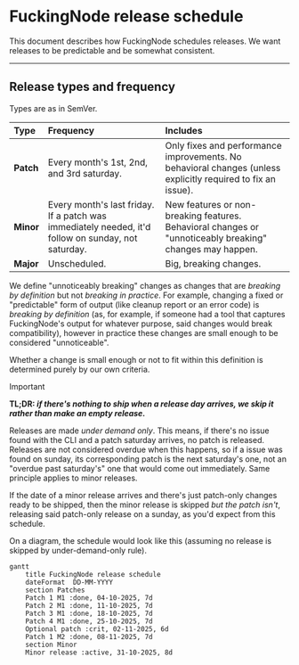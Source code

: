 # FuckingNode release schedule

This document describes how FuckingNode schedules releases. We want releases to be predictable and be somewhat consistent.

---

## Release types and frequency

Types are as in SemVer.

| Type      | Frequency                                                                                          | Includes                                                                                                     |
| :-------- | :------------------------------------------------------------------------------------------------- | :----------------------------------------------------------------------------------------------------------- |
| **Patch** | Every month's 1st, 2nd, and 3rd saturday.                                                          | Only fixes and performance improvements. No behavioral changes (unless explicitly required to fix an issue). |
| **Minor** | Every month's last friday. If a patch was immediately needed, it'd follow on sunday, not saturday. | New features or non-breaking features. Behavioral changes or "unnoticeably breaking" changes may happen.     |
| **Major** | Unscheduled.                                                                                       | Big, breaking changes.                                                                                       |

We define "unnoticeably breaking" changes as changes that are _breaking by definition_ but not _breaking in practice_. For example, changing a fixed or "predictable" form of output (like cleanup report or an error code) is _breaking by definition_ (as, for example, if someone had a tool that captures FuckingNode's output for whatever purpose, said changes would break compatibility), however in practice these changes are small enough to be considered "unnoticeable".

Whether a change is small enough or not to fit within this definition is determined purely by our own criteria.

> [!IMPORTANT]
> **TL;DR: _if there's nothing to ship when a release day arrives, we skip it rather than make an empty release._**
>
> Releases are made _under demand only_. This means, if there's no issue found with the CLI and a patch saturday arrives, no patch is released. Releases are not considered overdue when this happens, so if a issue was found on sunday, its corresponding patch is the next saturday's one, not an "overdue past saturday's" one that would come out immediately. Same principle applies to minor releases.
>
> If the date of a minor release arrives and there's just patch-only changes ready to be shipped, then the minor release is skipped _but the patch isn't_, releasing said patch-only release on a sunday, as you'd expect from this schedule.

On a diagram, the schedule would look like this (assuming no release is skipped by under-demand-only rule).

```mermaid
gantt
    title FuckingNode release schedule
    dateFormat  DD-MM-YYYY
    section Patches
    Patch 1 M1 :done, 04-10-2025, 7d
    Patch 2 M1 :done, 11-10-2025, 7d
    Patch 3 M1 :done, 18-10-2025, 7d
    Patch 4 M1 :done, 25-10-2025, 7d
    Optional patch :crit, 02-11-2025, 6d
    Patch 1 M2 :done, 08-11-2025, 7d
    section Minor
    Minor release :active, 31-10-2025, 8d
```
